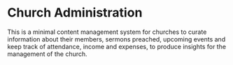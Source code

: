 # Church Administration
This is a minimal content management system for churches to curate information about their members, sermons preached, upcoming events and keep track of attendance, income and expenses, to produce insights for the management of the church.

